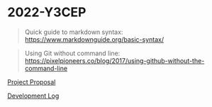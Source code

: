 # 2022-Y3CEP
> Quick guide to markdown syntax: https://www.markdownguide.org/basic-syntax/

> Using Git without command line: https://pixelpioneers.co/blog/2017/using-github-without-the-command-line

[Project Proposal](https://github.com/ricepteacher/2022-Y3CEP/blob/48355467646b47159ea3a754cdf4818d2a93b43f/proposal.md)

[Development Log](devlog.md)

